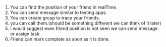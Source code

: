 1) You can find the position of your friend in realTime.
2) You can send message similar to texting apps.
3) You can create group to trace your friends.
4) you can call them.(should be something different we can think of it later)
5) I would suggest even friend position is not seen we can send message or assign task.
6) Friend can mark complete as soon as it is done.
